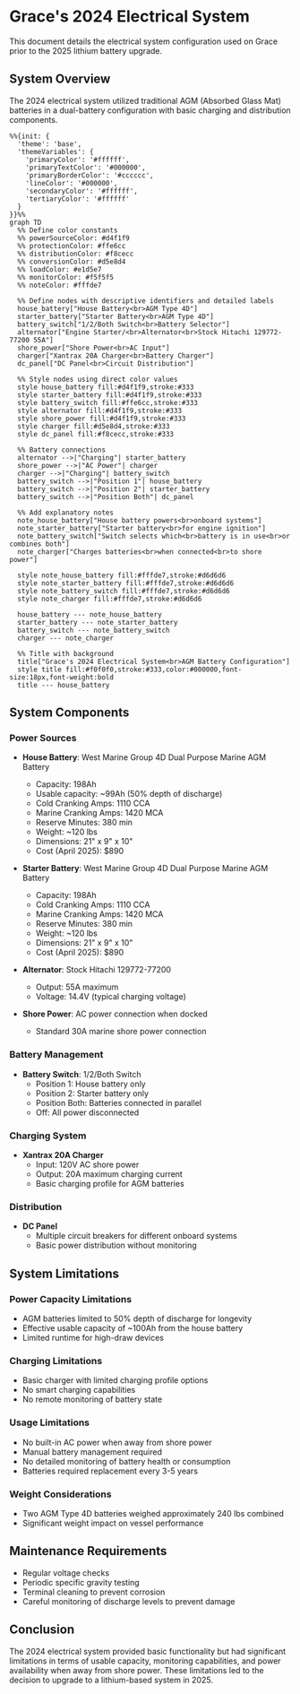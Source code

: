 # Grace's 2024 Electrical System

This document details the electrical system configuration used on Grace prior to the 2025 lithium battery upgrade.

## System Overview

The 2024 electrical system utilized traditional AGM (Absorbed Glass Mat) batteries in a dual-battery configuration with basic charging and distribution components.

```mermaid
%%{init: {
  'theme': 'base',
  'themeVariables': {
    'primaryColor': '#ffffff',
    'primaryTextColor': '#000000',
    'primaryBorderColor': '#cccccc',
    'lineColor': '#000000',
    'secondaryColor': '#ffffff',
    'tertiaryColor': '#ffffff'
  }
}}%%
graph TD
  %% Define color constants
  %% powerSourceColor: #d4f1f9
  %% protectionColor: #ffe6cc
  %% distributionColor: #f8cecc
  %% conversionColor: #d5e8d4
  %% loadColor: #e1d5e7
  %% monitorColor: #f5f5f5
  %% noteColor: #fffde7
  
  %% Define nodes with descriptive identifiers and detailed labels
  house_battery["House Battery<br>AGM Type 4D"]
  starter_battery["Starter Battery<br>AGM Type 4D"]
  battery_switch["1/2/Both Switch<br>Battery Selector"]
  alternator["Engine Starter/<br>Alternator<br>Stock Hitachi 129772-77200 55A"]
  shore_power["Shore Power<br>AC Input"]
  charger["Xantrax 20A Charger<br>Battery Charger"]
  dc_panel["DC Panel<br>Circuit Distribution"]
  
  %% Style nodes using direct color values
  style house_battery fill:#d4f1f9,stroke:#333
  style starter_battery fill:#d4f1f9,stroke:#333
  style battery_switch fill:#ffe6cc,stroke:#333
  style alternator fill:#d4f1f9,stroke:#333
  style shore_power fill:#d4f1f9,stroke:#333
  style charger fill:#d5e8d4,stroke:#333
  style dc_panel fill:#f8cecc,stroke:#333

  %% Battery connections
  alternator -->|"Charging"| starter_battery
  shore_power -->|"AC Power"| charger
  charger -->|"Charging"| battery_switch
  battery_switch -->|"Position 1"| house_battery
  battery_switch -->|"Position 2"| starter_battery
  battery_switch -->|"Position Both"| dc_panel
  
  %% Add explanatory notes
  note_house_battery["House battery powers<br>onboard systems"]
  note_starter_battery["Starter battery<br>for engine ignition"]
  note_battery_switch["Switch selects which<br>battery is in use<br>or combines both"]
  note_charger["Charges batteries<br>when connected<br>to shore power"]
  
  style note_house_battery fill:#fffde7,stroke:#d6d6d6
  style note_starter_battery fill:#fffde7,stroke:#d6d6d6
  style note_battery_switch fill:#fffde7,stroke:#d6d6d6
  style note_charger fill:#fffde7,stroke:#d6d6d6
  
  house_battery --- note_house_battery
  starter_battery --- note_starter_battery
  battery_switch --- note_battery_switch
  charger --- note_charger

  %% Title with background
  title["Grace's 2024 Electrical System<br>AGM Battery Configuration"]
  style title fill:#f0f0f0,stroke:#333,color:#000000,font-size:18px,font-weight:bold
  title --- house_battery
```

## System Components

### Power Sources
- **House Battery**: West Marine Group 4D Dual Purpose Marine AGM Battery
  - Capacity: 198Ah
  - Usable capacity: ~99Ah (50% depth of discharge)
  - Cold Cranking Amps: 1110 CCA
  - Marine Cranking Amps: 1420 MCA
  - Reserve Minutes: 380 min
  - Weight: ~120 lbs
  - Dimensions: 21" x 9" x 10"
  - Cost (April 2025): $890

- **Starter Battery**: West Marine Group 4D Dual Purpose Marine AGM Battery
  - Capacity: 198Ah
  - Cold Cranking Amps: 1110 CCA
  - Marine Cranking Amps: 1420 MCA
  - Reserve Minutes: 380 min
  - Weight: ~120 lbs
  - Dimensions: 21" x 9" x 10"
  - Cost (April 2025): $890

- **Alternator**: Stock Hitachi 129772-77200
  - Output: 55A maximum
  - Voltage: 14.4V (typical charging voltage)

- **Shore Power**: AC power connection when docked
  - Standard 30A marine shore power connection

### Battery Management
- **Battery Switch**: 1/2/Both Switch
  - Position 1: House battery only
  - Position 2: Starter battery only
  - Position Both: Batteries connected in parallel
  - Off: All power disconnected

### Charging System
- **Xantrax 20A Charger**
  - Input: 120V AC shore power
  - Output: 20A maximum charging current
  - Basic charging profile for AGM batteries

### Distribution
- **DC Panel**
  - Multiple circuit breakers for different onboard systems
  - Basic power distribution without monitoring

## System Limitations

### Power Capacity Limitations
- AGM batteries limited to 50% depth of discharge for longevity
- Effective usable capacity of ~100Ah from the house battery
- Limited runtime for high-draw devices

### Charging Limitations
- Basic charger with limited charging profile options
- No smart charging capabilities
- No remote monitoring of battery state

### Usage Limitations
- No built-in AC power when away from shore power
- Manual battery management required
- No detailed monitoring of battery health or consumption
- Batteries required replacement every 3-5 years

### Weight Considerations
- Two AGM Type 4D batteries weighed approximately 240 lbs combined
- Significant weight impact on vessel performance

## Maintenance Requirements
- Regular voltage checks
- Periodic specific gravity testing
- Terminal cleaning to prevent corrosion
- Careful monitoring of discharge levels to prevent damage

## Conclusion
The 2024 electrical system provided basic functionality but had significant limitations in terms of usable capacity, monitoring capabilities, and power availability when away from shore power. These limitations led to the decision to upgrade to a lithium-based system in 2025.
